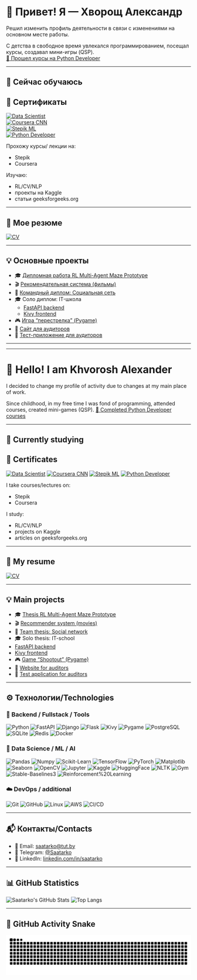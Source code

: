 # 👋 Привет! Я — Хворощ Александр

Решил изменить профиль деятельности в связи с изменениями на основном месте работы.

С детства в свободное время увлекался программированием, посещал курсы, создавал мини-игры (QSP).  
[📄 Прошел курсы на Python Developer](https://github.com/Saatarko/Saatarko/blob/main/certificates/Aliaksandr%20Hvorashch.pdf)

---

## 🌱 Сейчас обучаюсь

  
## 📜 Сертификаты

[![Data Scientist](https://img.shields.io/badge/📜_Data_Scientist-DS-orange?style=for-the-badge)](https://github.com/Saatarko/Saatarko/blob/main/certificates/DS.pdf)  
[![Coursera CNN](https://img.shields.io/badge/📜_Coursera-CNN-orange?style=for-the-badge)](https://github.com/Saatarko/Saatarko/blob/main/certificates/Coursera%20Convolutional%20Neural%20Networks.pdf)  
[![Stepik ML](https://img.shields.io/badge/📜_Stepik-ML-green?style=for-the-badge)](https://github.com/Saatarko/Saatarko/blob/main/certificates/stepik-ML.pdf)  
[![Python Developer](https://img.shields.io/badge/📜_Course-Python%20Developer-blueviolet?style=for-the-badge)](https://github.com/Saatarko/certificates/raw/main/Aliaksandr%20Hvorashch.pdf)


Прохожу курсы/ лекции на:  
-  Stepik
-  Coursera
  
Изучаю:
- RL/CV/NLP
- проекты на Kaggle
- статьи geeksforgeeks.org
---

## 💼 Мое резюме

[![CV](https://img.shields.io/badge/📄_Скачать-CV-blue?style=for-the-badge)](https://github.com/Saatarko/Saatarko/blob/main/certificates/CV_eng.pdf)

---

## 💡 Основные проекты

- 🎓 [Дипломная работа RL Multi-Agent Maze Prototype](https://github.com/Saatarko/diplom_ds)
- 🎬 [Рекомендательная система (фильмы)](https://github.com/Saatarko/movies_rec_system)
- 💬 [Командный диплом: Социальная сеть](https://github.com/Saatarko/diplom)
- 🎓 Соло диплом: IT-школа
  - [FastAPI backend](https://github.com/Saatarko/-ourses-Fast_api-)
  - [Kivy frontend](https://github.com/Saatarko/kivy_app)
- 🎮 [Игра “перестрелка” (Pygame)](https://github.com/Saatarko/Pygame)
- 🧾 [Сайт для аудиторов](https://auditplus.by/)
- 📝 [Тест-приложение для аудиторов](https://github.com/Saatarko/Auduit_test)

---

---

# 👋 Hello! I am Khvorosh Alexander

I decided to change my profile of activity due to changes at my main place of work.

Since childhood, in my free time I was fond of programming, attended courses, created mini-games (QSP).
[📄 Completed Python Developer courses](https://github.com/Saatarko/Saatarko/blob/main/certificates/Aliaksandr%20Hvorashch.pdf)

---

## 🌱 Currently studying

## 📜 Certificates

[![Data Scientist](https://img.shields.io/badge/📜_Data_Scientist-DS-orange?style=for-the-badge)](https://github.com/Saatarko/Saatarko/blob/main/certificates/DS.pdf)
[![Coursera CNN](https://img.shields.io/badge/📜_Coursera-CNN-orange?style=for-the-badge)](https://github.com/Saatarko/Saatarko/blob/main/certificates/Coursera%20Convolutional%20Neural%20Networks.pdf)
[![Stepik ML](https://img.shields.io/badge/📜_Stepik-ML-green?style=for-the-badge)](https://github.com/Saatarko/Saatarko/blob/main/certificates/stepik-ML.pdf)
[![Python Developer](https://img.shields.io/badge/📜_Course-Python%20Developer-blueviolet?style=for-the-badge)](https://github.com/Saatarko/certificates/raw/main/Aliaksandr%20Hvorashch.pdf)

I take courses/lectures on:
- Stepik
- Coursera

I study:
- RL/CV/NLP
- projects on Kaggle
- articles on geeksforgeeks.org
---

## 💼 My resume

[![CV](https://img.shields.io/badge/📄_Скачат-CV-blue?style=for-the-badge)](https://github.com/Saatarko/Saatarko/blob/main/certificates/CV_eng.pdf)

---

## 💡 Main projects

- 🎓 [Thesis RL Multi-Agent Maze Prototype](https://github.com/Saatarko/diplom_ds)
- 🎬 [Recommender system (movies)](https://github.com/Saatarko/movies_rec_system)
- 💬 [Team thesis: Social network](https://github.com/Saatarko/diplom)
- 🎓 Solo thesis: IT-school
- [FastAPI backend](https://github.com/Saatarko/-ourses-Fast_api-)
- [Kivy frontend](https://github.com/Saatarko/kivy_app)
- 🎮 [Game “Shootout” (Pygame)](https://github.com/Saatarko/Pygame)
- 🧾 [Website for auditors](https://auditplus.by/)
- 📝 [Test application for auditors](https://github.com/Saatarko/Auduit_test)

---


## ⚙️ Технологии/Technologies

### 🔧 Backend / Fullstack / Tools
![Python](https://img.shields.io/badge/Python-3776AB?style=for-the-badge&logo=python&logoColor=white)
![FastAPI](https://img.shields.io/badge/FastAPI-009688?style=for-the-badge&logo=fastapi&logoColor=white)
![Django](https://img.shields.io/badge/Django-092E20?style=for-the-badge&logo=django&logoColor=white)
![Flask](https://img.shields.io/badge/Flask-000000?style=for-the-badge&logo=flask&logoColor=white)
![Kivy](https://img.shields.io/badge/Kivy-556B2F?style=for-the-badge&logo=python&logoColor=white)
![Pygame](https://img.shields.io/badge/Pygame-009933?style=for-the-badge&logo=python&logoColor=white)
![PostgreSQL](https://img.shields.io/badge/PostgreSQL-336791?style=for-the-badge&logo=postgresql&logoColor=white)
![SQLite](https://img.shields.io/badge/SQLite-003B57?style=for-the-badge&logo=sqlite&logoColor=white)
![Redis](https://img.shields.io/badge/Redis-DC382D?style=for-the-badge&logo=redis&logoColor=white)
![Docker](https://img.shields.io/badge/Docker-2496ED?style=for-the-badge&logo=docker&logoColor=white)

### 🤖 Data Science / ML / AI
![Pandas](https://img.shields.io/badge/Pandas-150458?style=for-the-badge&logo=pandas&logoColor=white)
![Numpy](https://img.shields.io/badge/Numpy-013243?style=for-the-badge&logo=numpy&logoColor=white)
![Scikit-Learn](https://img.shields.io/badge/Scikit--Learn-F7931E?style=for-the-badge&logo=scikitlearn&logoColor=white)
![TensorFlow](https://img.shields.io/badge/TensorFlow-FF6F00?style=for-the-badge&logo=tensorflow&logoColor=white)
![PyTorch](https://img.shields.io/badge/PyTorch-EE4C2C?style=for-the-badge&logo=pytorch&logoColor=white)
![Matplotlib](https://img.shields.io/badge/Matplotlib-11557C?style=for-the-badge&logo=matplotlib&logoColor=white)
![Seaborn](https://img.shields.io/badge/Seaborn-2E8BC0?style=for-the-badge&logo=python&logoColor=white)
![OpenCV](https://img.shields.io/badge/OpenCV-5C3EE8?style=for-the-badge&logo=opencv&logoColor=white)
![Jupyter](https://img.shields.io/badge/Jupyter-F37626?style=for-the-badge&logo=jupyter&logoColor=white)
![Kaggle](https://img.shields.io/badge/Kaggle-20BEFF?style=for-the-badge&logo=kaggle&logoColor=white)
![HuggingFace](https://img.shields.io/badge/HuggingFace-FFD21E?style=for-the-badge&logo=huggingface&logoColor=black)
![NLTK](https://img.shields.io/badge/NLTK-154F9C?style=for-the-badge&logo=python&logoColor=white)
![Gym](https://img.shields.io/badge/OpenAI%20Gym-0081A5?style=for-the-badge&logo=openai&logoColor=white)
![Stable-Baselines3](https://img.shields.io/badge/Stable--Baselines3-FF6F00?style=for-the-badge&logo=python&logoColor=white)
![Reinforcement%20Learning](https://img.shields.io/badge/Reinforcement%20Learning-006400?style=for-the-badge&logo=python&logoColor=white)

### ☁️ DevOps / additional
![Git](https://img.shields.io/badge/Git-F05032?style=for-the-badge&logo=git&logoColor=white)
![GitHub](https://img.shields.io/badge/GitHub-181717?style=for-the-badge&logo=github&logoColor=white)
![Linux](https://img.shields.io/badge/Linux-FCC624?style=for-the-badge&logo=linux&logoColor=black)
![AWS](https://img.shields.io/badge/AWS-232F3E?style=for-the-badge&logo=amazon-aws&logoColor=white)
![CI/CD](https://img.shields.io/badge/CI/CD-2088FF?style=for-the-badge&logo=github-actions&logoColor=white)

---

## 📬 Контакты/Contacts

- 📧 Email: saatarko@tut.by  
- 💬 Telegram: [@Saatarko](https://t.me/Saatarko)  
- 🔗 LinkedIn: [linkedin.com/in/saatarko](https://www.linkedin.com/in/saatarko)



---

## 📊 GitHub Statistics

![Saatarko's GitHub Stats](https://github-readme-stats.vercel.app/api?username=Saatarko&show_icons=true&theme=tokyonight)
![Top Langs](https://github-readme-stats.vercel.app/api/top-langs/?username=Saatarko&layout=compact&theme=tokyonight)

---

## 🐍 GitHub Activity Snake

![snake gif](https://github.com/Saatarko/Saatarko/blob/output/github-contribution-grid-snake.svg)


    

<!---
Saatarko/Saatarko is a ✨ special ✨ repository because its `README.md` (this file) appears on your GitHub profile.
You can click the Preview link to take a look at your changes.
--->
